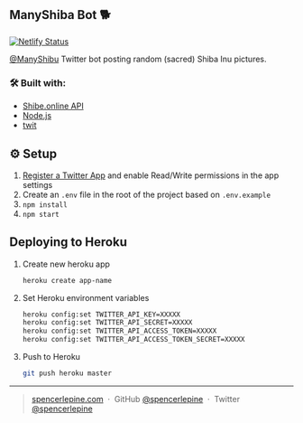 ## ManyShiba Bot 🐕

[![Netlify Status](https://api.netlify.com/api/v1/badges/d1a88ec1-3ed1-451e-9f20-d170a3f725ec/deploy-status)](https://app.netlify.com/sites/manyshiba/deploys)

[@ManyShibu](https://twitter.com/manyshiba) Twitter bot posting random (sacred) Shiba Inu pictures.

### 🛠️ Built with:
 - [Shibe.online API](https://shibe.online/)
 - [Node.js](https://nodejs.org/)
 - [twit](https://www.npmjs.com/package/twit)

## ⚙️ Setup

1. [Register a Twitter App](https://developer.twitter.com/) and enable Read/Write permissions in the app settings
2. Create an `.env` file in the root of the project based on `.env.example`
3. `npm install`
4. `npm start`

## Deploying to Heroku

1. Create new heroku app

   ```bash
   heroku create app-name
   ```

2. Set Heroku environment variables

   ```bash
   heroku config:set TWITTER_API_KEY=XXXXX
   heroku config:set TWITTER_API_SECRET=XXXXX
   heroku config:set TWITTER_API_ACCESS_TOKEN=XXXXX
   heroku config:set TWITTER_API_ACCESS_TOKEN_SECRET=XXXXX
   ```

3. Push to Heroku

   ```bash
   git push heroku master
   ```

---

> [spencerlepine.com](https://www.spencerlepine.com) &nbsp;&middot;&nbsp; GitHub [@spencerlepine](https://github.com/spencerlepine) &nbsp;&middot;&nbsp; Twitter [@spencerlepine](http://twitter.com/spencerlepine)